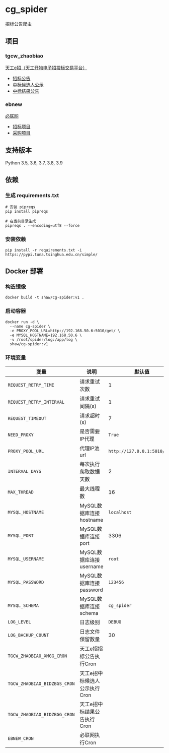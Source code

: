 # cg_spider

招标公告爬虫

## 项目

### tgcw_zhaobiao

[天工e招（天工开物电子招投标交易平台）](http://zhaobiao.tgcw.net.cn/cms/index.htm)

* [招标公告](http://zhaobiao.tgcw.net.cn/cms/channel/xmgg/index.htm)
* [中标候选人公示](http://zhaobiao.tgcw.net.cn/cms/channel/bidzbgs/index.htm)
* [中标结果公告](http://zhaobiao.tgcw.net.cn/cms/channel/bidzbgg/index.htm)

### ebnew

[必联网](https://www.ebnew.com/)

* [招标项目](https://ss.ebnew.com/tradingSearch/index.htm)
* [采购项目](https://ss.ebnew.com/purchaseSearch/list.htm)

## 支持版本

Python 3.5, 3.6, 3.7, 3.8, 3.9

## 依赖

### 生成 requirements.txt

```shell
# 安装 pipreqs
pip install pipreqs

# 在当前目录生成
pipreqs . --encoding=utf8 --force
```

### 安装依赖

```shell
pip install -r requirements.txt -i https://pypi.tuna.tsinghua.edu.cn/simple/
```

## Docker 部署

### 构造镜像

```shell
docker build -t shaw/cg-spider:v1 .
```

### 启动容器

```shell
docker run -d \
  --name cg-spider \
  -e PROXY_POOL_URL=http://192.168.50.6:5010/get/ \
  -e MYSQL_HOSTNAME=192.168.50.6 \
  -v /root/spider/log:/app/log \
  shaw/cg-spider:v1
```

### 环境变量

| 变量 | 说明 | 默认值 | 
| --- | --- | --- | 
| `REQUEST_RETRY_TIME` | 请求重试次数 | 1 | 
| `REQUEST_RETRY_INTERVAL` | 请求重试间隔(s) | 1 | 
| `REQUEST_TIMEOUT` | 请求超时(s) | 7 | 
| `NEED_PROXY` | 是否需要IP代理 | `True` | 
| `PROXY_POOL_URL` | 代理IP池url | `http://127.0.0.1:5010/get/` | 
| `INTERVAL_DAYS` | 每次执行爬取数据天数 | 2 | 
| `MAX_THREAD` | 最大线程数 | 16 | 
| `MYSQL_HOSTNAME` | MySQL数据库连接hostname | `localhost` | 
| `MYSQL_PORT` | MySQL数据库连接port | 3306 | 
| `MYSQL_USERNAME` | MySQL数据库连接username | `root` | 
| `MYSQL_PASSWORD` | MySQL数据库连接password | `123456` | 
| `MYSQL_SCHEMA` | MySQL数据库连接schema | `cg_spider` | 
| `LOG_LEVEL` | 日志级别 | `DEBUG` | 
| `LOG_BACKUP_COUNT` | 日志文件保留数量 | 30 | 
| `TGCW_ZHAOBIAO_XMGG_CRON` | 天工e招招标公告执行Cron |  | 
| `TGCW_ZHAOBIAO_BIDZBGS_CRON` | 天工e招中标候选人公示执行Cron |  | 
| `TGCW_ZHAOBIAO_BIDZBGG_CRON` | 天工e招中标结果公告执行Cron |  | 
| `EBNEW_CRON` | 必联网执行Cron |  | 
